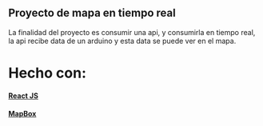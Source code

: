 ## Proyecto de mapa en tiempo real

La finalidad del proyecto es consumir una api, y consumirla en tiempo real, la api recibe data de un arduino
y esta data se puede ver en el mapa.

# Hecho con:
#### [React JS](https://reactjs.org/)
#### [MapBox](https://www.mapbox.com/)